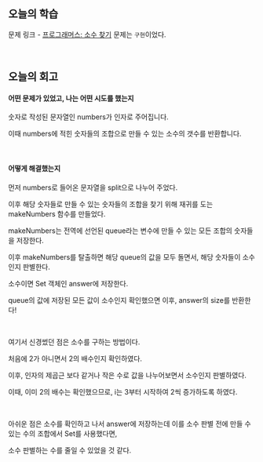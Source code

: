 ## 오늘의 학습
문제 링크 - [프로그래머스: 소수 찾기](https://school.programmers.co.kr/learn/courses/30/lessons/42839)
문제는 `구현`이었다.

<br />

## 오늘의 회고
#### 어떤 문제가 있었고, 나는 어떤 시도를 했는지
숫자로 작성된 문자열인 numbers가 인자로 주어집니다.

이때 numbers에 적힌 숫자들의 조합으로 만들 수 있는 소수의 갯수를 반환합니다.

<br />

#### 어떻게 해결했는지
먼저 numbers로 들어온 문자열을 split으로 나누어 주었다.

이후 해당 숫자들로 만들 수 있는 숫자들의 조합을 찾기 위해 재귀를 도는 makeNumbers 함수를 만들었다.

makeNumbers는 전역에 선언된 queue라는 변수에 만들 수 있는 모든 조합의 숫자들을 저장한다.

이후 makeNumbers를 탈출하면 해당 queue의 값을 모두 돌면서, 해당 숫자들이 소수인지 판별한다.

소수이면 Set 객체인 answer에 저장한다.

queue의 값에 저장된 모든 값이 소수인지 확인했으면 이후, answer의 size를 반환한다!

<br/>

여기서 신경썼던 점은 소수를 구하는 방법이다.

처음에 2가 아니면서 2의 배수인지 확인하였다.

이후, 인자의 제곱근 보다 같거나 작은 수로 값을 나누어보면서 소수인지 판별하였다.

이때, 이미 2의 배수는 확인했으므로, i는 3부터 시작하여 2씩 증가하도록 하였다.

<br/>

아쉬운 점은 소수를 확인하고 나서 answer에 저장하는데 이를 소수 판별 전에 만들 수 있는 수의 조합에서 Set를 사용했다면,

소수 판별하는 수를 줄일 수 있었을 것 같다.
